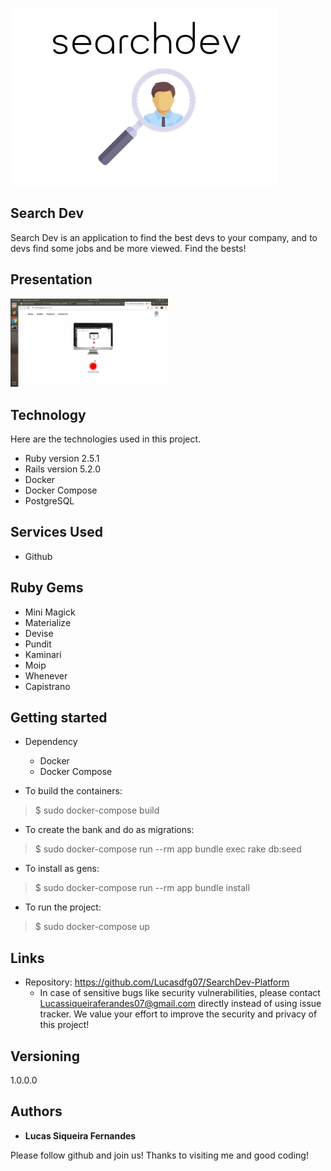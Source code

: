 
![Logo of the project](https://github.com/Lucasdfg07/SearchDev-Platform/blob/master/public/readme_images/logo.png)


## Search Dev
Search Dev is an application to find the best devs to your company, and to devs find some jobs and be more viewed. Find the bests!

## Presentation
[<img src="https://github.com/Lucasdfg07/SearchDev-Platform/blob/master/public/readme_images/presentation.gif" width="50%">](https://youtu.be/V8OrqDDFLvE)


## Technology 

Here are the technologies used in this project.

* Ruby version  2.5.1
* Rails version 5.2.0
* Docker 
* Docker Compose
* PostgreSQL

## Services Used

* Github

## Ruby Gems

* Mini Magick
* Materialize
* Devise
* Pundit
* Kaminari
* Moip
* Whenever
* Capistrano


## Getting started

* Dependency
  - Docker
  - Docker Compose

* To build the containers:
>    $ sudo docker-compose build

* To create the bank and do as migrations:
>    $ sudo docker-compose run --rm app bundle exec rake db:seed

* To install as gens:
>    $ sudo docker-compose run --rm app bundle install

* To run the project:
>    $ sudo docker-compose up


## Links
  - Repository: https://github.com/Lucasdfg07/SearchDev-Platform
    - In case of sensitive bugs like security vulnerabilities, please contact
      Lucassiqueiraferandes07@gmail.com directly instead of using issue tracker. We value your effort
      to improve the security and privacy of this project!

  ## Versioning

  1.0.0.0


  ## Authors

  * **Lucas Siqueira Fernandes** 

  Please follow github and join us!
  Thanks to visiting me and good coding!
